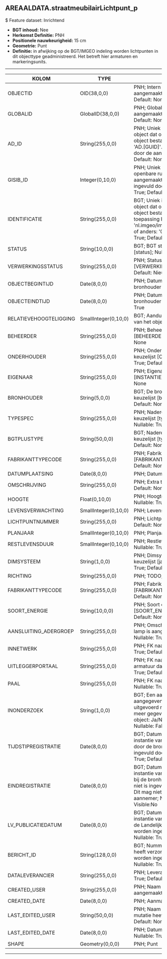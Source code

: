 ## AREAALDATA.straatmeubilairLichtpunt_p

$ Feature dataset: Inrichtend

* __BGT inhoud:__ Nee
* __Herkomst Definitie:__ PNH
* __Positionele nauwkeurigheid:__ 15 cm
* __Geometrie:__ Punt
* __Definitie:__ in afwijking op de BGT/IMGEO indeling worden lichtpunten in dit objecttype geadministreerd. Het betreft hier armaturen en markeringsunits.

***

|KOLOM                               |TYPE          	         |DEFINITIE|
|------                              |----          	         |-----    |
|OBJECTID                            |OID(38,0,0)                |PNH; Intern ArcGIS Identificatienummer, aangemaakt door ArcGIS; Nullable: False; Default: None|
|GLOBALID                            |GlobalID(38,0,0)           |PNH; Global Unique Identifier,  aangemaakt door ArcGIS; Nullable: False; Default: None|
|AD_ID                               |String(255,0,0)            |PNH; Uniek identificatienummer voor het object dat onveranderlijk is zolang het object bestaat in Areaaldata: in format 'AD.[GUID]'. Dit moet worden ingevuld door de aannemer; Nullable: False; Default: None|
|GISIB_ID                            |Integer(0,10,0)            |PNH; Uniek Identificatienummer beheer openbare ruimte (GISIB), wordt aangemaakt in GISIB en mag niet worden ingevuld door de aannemer; Nullable: True; Default: None
|IDENTIFICATIE                       |String(255,0,0)            |BGT; Uniek identificatienummer voor het object dat onveranderlijk is zolang het object bestaat: bevat indien van toepassing BGT/IMKL ID in format 'nl.imgeo/imkl.bronhouderscode.LokaalID' of anders: '00000'.LokaalID; Nullable: True; Default: None|
|STATUS                              |String(10,0,0)             |BGT; BGT status van het object; keuzelijst [status]; Nullable: False; Default: bestaand|
|VERWERKINGSSTATUS                   |String(255,0,0)            |PNH; Status van de gegevens; keuzelijst [VERWERKINGSSTATUS]; Nullable: False; Default: Nieuw|
|OBJECTBEGINTIJD                     |Date(8,0,0)                |PNH; Datum waarop het object bij de bronhouder is ontstaan; Nullable: True|
|OBJECTEINDTIJD                      |Date(8,0,0)                |PNH; Datum waarop het object bij de bronhouder niet meer geldig is; Nullable: True|
|RELATIEVEHOOGTELIGGING              |SmallInteger(0,10,0)       |BGT; Aanduiding voor de relatieve hoogte van het object; Nullable: False; Default: 0|
|BEHEERDER                           |String(255,0,0)            |PNH; Beheerder van het object; keuzelijst [BEHEERDER]; Nullable: True; Default: None|
|ONDERHOUDER                         |String(255,0,0)            |PNH; Onderhouder van het object; keuzelijst [ONDERHOUDER]; Nullable: True; Default: None|
|EIGENAAR                            |String(255,0,0)            |PNH; Eigenaar van het object; keuzelijst [INSTANTIE]; Nullable: True; Default: None|
|BRONHOUDER                          |String(5,0,0)              |BGT; De bronhoudercode van het object; keuzelijst [bronhouder]; Nullable: False; Default: None|
|TYPESPEC                            |String(255,0,0)            |PNH; Nadere typering van het object; keuzelijst [typeSpecSTMLichtpunt]; Nullable: True; Default: None|
|BGTPLUSTYPE                         |String(50,0,0)             |BGT; Nadere type omschrijving in de BGT; keuzelijst [typeSTM]; Nullable: False; Default: None|
|FABRIKANTTYPECODE                   |String(255,0,0)            |PNH; Fabrikanttypecode; keuzelijst [FABRIKANT_TYPECODE]; Nullable: True; Default: None|
|DATUMPLAATSING                      |Date(8,0,0)                |PNH; Datum plaatsing; Nullable: True|
|OMSCHRIJVING                        |String(255,0,0)            |PNH; Extra toelichting; Nullable: True; Default: None|
|HOOGTE                              |Float(0,10,0)              |PNH; Hoogte van het lichtpunt in meter; Nullable: True|
|LEVENSVERWACHTING                   |SmallInteger(0,10,0)       |PNH; Levensverwachting; Nullable: True|
|LICHTPUNTNUMMER                     |String(255,0,0)            |PNH; Lichtpuntnummer ; Nullable: True; Default: None|
|PLANJAAR                            |SmallInteger(0,10,0)       |PNH; Planjaar; Nullable: True|
|RESTLEVENSDUUR                      |SmallInteger(0,10,0)       |PNH; Restlevensduur in maanden; Nullable: True; Default: None|
|DIMSYSTEEM                          |String(1,0,0)              |PNH; Dimsysteem: Ja/Nee/Onbekend; keuzelijst [jaNeeOnbekend]; Nullable: True; Default: O|
|RICHTING                            |String(255,0,0)            |PNH; TODO; Nullable: True; Default: None|
|FABRIKANTTYPECODE                   |String(255,0,0)            |PNH; Fabrikanttypecode; keuzelijst [FABRIKANT_TYPECODE]; Nullable: True; Default: None|
|SOORT_ENERGIE                       |String(10,0,0)             |PNH; Soort energie; keuzelijst [SOORT_ENERGIE]; Nullable: True; Default: None|
|AANSLUITING_ADERGROEP               |String(255,0,0)            |PNH; Omschrijving op welke adergroep lamp is aangesloten bv L2-12L125-GR1; Nullable: True; Default: None|
|INNETWERK                           |String(255,0,0)            |PNH; FK naar utiliteitsNet_tbl; Nullable: True; Default: None|
|UITLEGGERPORTAAL                    |String(255,0,0)            |PNH; FK naar uitleggerPortaal_l; als armatuur daarop is gemonteerd; Nullable: True; Default: None|
|PAAL                                |String(255,0,0)            |PNH; FK naar paalDraagconstructie_p; Nullable: True; Default: None|
|INONDERZOEK                         |String(1,0,0)              |BGT; Een aanduiding waarmee wordt aangegeven dat een onderzoek wordt uitgevoerd naar de juistheid van een of meer gegevens van het betreffende object: Ja/Nee; keuzelijst [jaNee]; Nullable: False; Default: N; Visible:No|
|TIJDSTIPREGISTRATIE                 |Date(8,0,0)                |BGT; Datum en tijdstip waarop deze instantie van het object is opgenomen door de bronhouder. Dit mag niet worden ingevuld door de aannemer; Nullable: True; Default: None; Visible:No|
|EINDREGISTRATIE                     |Date(8,0,0)                |BGT; Datum en tijdstip waarop deze instantie van het object niet meer geldig is bij de bronhouder. Wanneer deze waarde niet is ingevuld is de instantie nog geldig. Dit mag niet worden ingevuld door de aannemer; Nullable: True; Default: None; Visible:No|
|LV_PUBLICATIEDATUM                  |Date(8,0,0)                |BGT; Datum en tijdstip waarop deze instantie van het object is opgenomen in de Landelijke Voorziening. Dit mag niet worden ingevuld door de aannemer; Nullable: True; Default: None; Visible:No|
|BERICHT_ID                          |String(128,0,0)            |BGT; Nummer van het bericht dat PNH heeft verzonden naar LV. Dit mag niet worden ingevuld door de aannemer; Nullable: True; Default: None; Visible:No|
|DATALEVERANCIER                     |String(255,0,0)            |PNH; Leverancier van de data; Nullable: True; Default: None|
|CREATED_USER                        |String(255,0,0)            |PNH; Naam van gebruiker die de rij heeft aangemaakt; Nullable: True; Default: None|
|CREATED_DATE                        |Date(8,0,0)                |PNH; Aanmaakdatum; Nullable: True|
|LAST_EDITED_USER                    |String(50,0,0)             |PNH; Naam van gebruiker die de laatste mutatie heeft doorgevoerd; Nullable: True; Default: None|
|LAST_EDITED_DATE                    |Date(8,0,0)                |PNH; Datum van de laatste mutatie; Nullable: True|
|SHAPE                               |Geometry(0,0,0)            |PNH; Punt|


***
